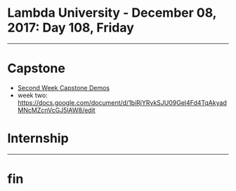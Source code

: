 # Lambda University - December 08, 2017: Day 108, Friday
***
# Capstone
- [Second Week Capstone Demos](https://youtu.be/eWjym0ahi-4)
- week two: https://docs.google.com/document/d/1biRjYRykSJU09Gel4Fd4TqAkyadMNcMZcnVcGJ5lAW8/edit
# Internship
***
# fin
